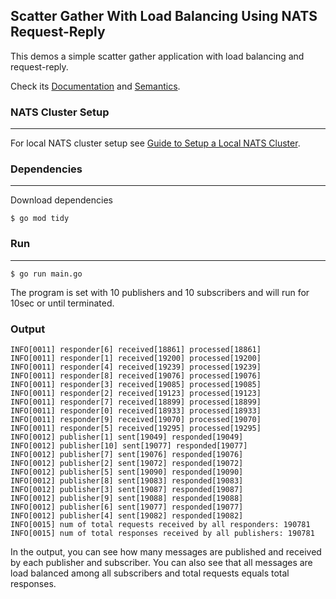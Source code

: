 
## Scatter Gather With Load Balancing Using NATS Request-Reply
This demos a simple scatter gather application with load balancing and request-reply. <br />

Check its [Documentation](https://docs.nats.io/nats-concepts/core-nats/reqreply) and [Semantics](https://docs.nats.io/using-nats/developer/sending/request_reply). <br />

### NATS Cluster Setup
-----
For local NATS cluster setup see [Guide to Setup a Local NATS Cluster](../../../local/nats-cluster/README.md). <br />

### Dependencies
----
Download dependencies
```
$ go mod tidy
```

### Run
-----
```
$ go run main.go
```
The program is set with 10 publishers and 10 subscribers and will run for 10sec or until terminated.

### Output
```
INFO[0011] responder[6] received[18861] processed[18861]
INFO[0011] responder[1] received[19200] processed[19200]
INFO[0011] responder[4] received[19239] processed[19239]
INFO[0011] responder[8] received[19076] processed[19076]
INFO[0011] responder[3] received[19085] processed[19085]
INFO[0011] responder[2] received[19123] processed[19123]
INFO[0011] responder[7] received[18899] processed[18899]
INFO[0011] responder[0] received[18933] processed[18933]
INFO[0011] responder[9] received[19070] processed[19070]
INFO[0011] responder[5] received[19295] processed[19295]
INFO[0012] publisher[1] sent[19049] responded[19049]
INFO[0012] publisher[10] sent[19077] responded[19077]
INFO[0012] publisher[7] sent[19076] responded[19076]
INFO[0012] publisher[2] sent[19072] responded[19072]
INFO[0012] publisher[5] sent[19090] responded[19090]
INFO[0012] publisher[8] sent[19083] responded[19083]
INFO[0012] publisher[3] sent[19087] responded[19087]
INFO[0012] publisher[9] sent[19088] responded[19088]
INFO[0012] publisher[6] sent[19077] responded[19077]
INFO[0012] publisher[4] sent[19082] responded[19082]
INFO[0015] num of total requests received by all responders: 190781
INFO[0015] num of total responses received by all publishers: 190781
```
In the output, you can see how many messages are published and received by each publisher and subscriber.
You can also see that all messages are load balanced among all subscribers and total requests equals total responses.
